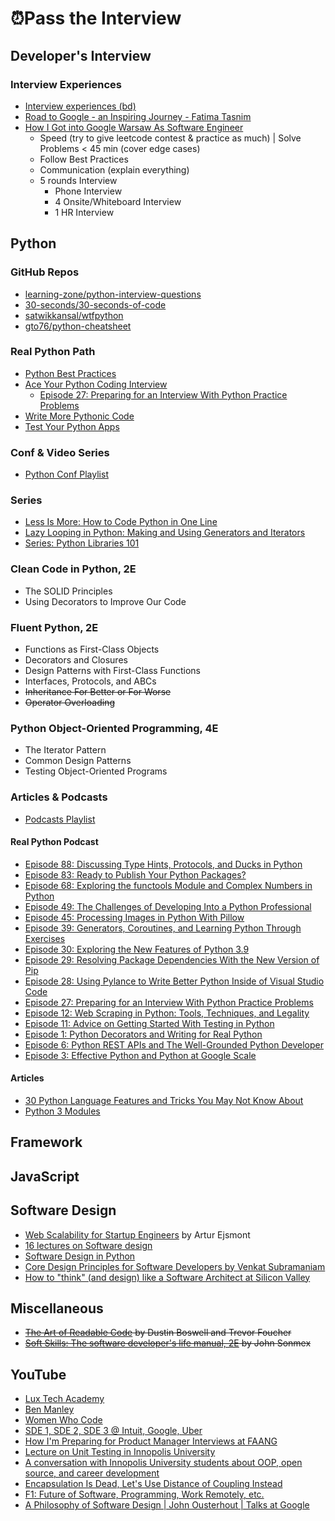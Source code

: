 # ⏰Pass the Interview

## Developer's Interview

### Interview Experiences

- [Interview experiences (bd)](https://tahanima.github.io/categories/)
- [Road to Google - an Inspiring Journey - Fatima Tasnim](https://www.youtube.com/watch?v=vJmHU-XUDo0)
- [How I Got into Google Warsaw As Software Engineer](https://www.youtube.com/watch?v=wTeebkKg-Cs)
    - Speed (try to give leetcode contest & practice as much) | Solve Problems < 45 min (cover edge cases)
    - Follow Best Practices
    - Communication (explain everything)
    - 5 rounds Interview
        - Phone Interview
        - 4 Onsite/Whiteboard Interview
        - 1 HR Interview

## Python

### GitHub Repos

- [learning-zone/python-interview-questions](https://github.com/learning-zone/python-interview-questions)
- [30-seconds/30-seconds-of-code](https://github.com/30-seconds/30-seconds-of-code)
- [satwikkansal/wtfpython](https://github.com/satwikkansal/wtfpython)
- [gto76/python-cheatsheet](https://github.com/gto76/python-cheatsheet)

### Real Python Path

- [Python Best Practices](https://realpython.com/tutorials/best-practices/)
- [Ace Your Python Coding Interview](https://realpython.com/learning-paths/python-interview/)
    - [Episode 27: Preparing for an Interview With Python Practice Problems](https://realpython.com/podcasts/rpp/27/)
- [Write More Pythonic Code](https://realpython.com/learning-paths/writing-pythonic-code/)
- [Test Your Python Apps](https://realpython.com/learning-paths/test-your-python-apps/)
    
### Conf & Video Series

- [Python Conf Playlist](https://www.youtube.com/playlist?list=PLshEJn4_ZJAYcFmerO-eUZVWVIIZ67T3j)

### Series

- [Less Is More: How to Code Python in One Line](https://www.youtube.com/playlist?list=PLVcEZG2JPVhe5WRR4sN0IUfmnx1-d6npU)
- [Lazy Looping in Python: Making and Using Generators and Iterators](https://pycon2019.trey.io/)
- [Series: Python Libraries 101](https://www.youtube.com/playlist?list=PLVcEZG2JPVhdWrhurJar_L9tde3zuECQo)

### Clean Code in Python, 2E

- The SOLID Principles
- Using Decorators to Improve Our Code

### Fluent Python, 2E

- Functions as First-Class Objects
- Decorators and Closures
- Design Patterns with First-Class Functions
- Interfaces, Protocols, and ABCs
- ~~Inheritance For Better or For Worse~~
- ~~Operator Overloading~~

### Python Object-Oriented Programming, 4E

- The Iterator Pattern
- Common Design Patterns
- Testing Object-Oriented Programs

### Articles & Podcasts

- [Podcasts Playlist](https://audiomack.com/imrande/album/podcasts)

#### Real Python Podcast

- [Episode 88: Discussing Type Hints, Protocols, and Ducks in Python](https://realpython.com/podcasts/rpp/88/)
- [Episode 83: Ready to Publish Your Python Packages?](https://realpython.com/podcasts/rpp/83/)
- [Episode 68: Exploring the functools Module and Complex Numbers in Python](https://realpython.com/podcasts/rpp/68/)
- [Episode 49: The Challenges of Developing Into a Python Professional](https://realpython.com/podcasts/rpp/49/)
- [Episode 45: Processing Images in Python With Pillow](https://realpython.com/podcasts/rpp/45/)
- [Episode 39: Generators, Coroutines, and Learning Python Through Exercises](https://realpython.com/podcasts/rpp/39/)
- [Episode 30: Exploring the New Features of Python 3.9](https://realpython.com/podcasts/rpp/30/)
- [Episode 29: Resolving Package Dependencies With the New Version of Pip](https://realpython.com/podcasts/rpp/29/)
- [Episode 28: Using Pylance to Write Better Python Inside of Visual Studio Code](https://realpython.com/podcasts/rpp/28/)
- [Episode 27: Preparing for an Interview With Python Practice Problems](https://realpython.com/podcasts/rpp/27/)
- [Episode 12: Web Scraping in Python: Tools, Techniques, and Legality](https://realpython.com/podcasts/rpp/12/)
- [Episode 11: Advice on Getting Started With Testing in Python](https://realpython.com/podcasts/rpp/11/)
- [Episode 1: Python Decorators and Writing for Real Python](https://realpython.com/podcasts/rpp/1/)
- [Episode 6: Python REST APIs and The Well-Grounded Python Developer](https://realpython.com/podcasts/rpp/6/)
- [Episode 3: Effective Python and Python at Google Scale](https://realpython.com/podcasts/rpp/3/)

#### Articles

- [30 Python Language Features and Tricks You May Not Know About](https://sahandsaba.com/thirty-python-language-features-and-tricks-you-may-not-know.html)
- [Python 3 Modules](https://pymotw.com/3/)

## Framework

## JavaScript

## Software Design

- [Web Scalability for Startup Engineers](https://www.amazon.com/Scalability-Startup-Engineers-Artur-Ejsmont/dp/0071843655) by Artur Ejsmont
- [16 lectures on Software design](https://www.youtube.com/playlist?list=PLaIsQH4uc08woJKRAA7mmjs9fU0jeKjjM)
- [Software Design in Python](https://www.youtube.com/playlist?list=PLC0nd42SBTaNuP4iB4L6SJlMaHE71FG6N)
- [Core Design Principles for Software Developers by Venkat Subramaniam](https://www.youtube.com/watch?v=llGgO74uXMI)
- [How to "think" (and design) like a Software Architect at Silicon Valley](https://www.youtube.com/watch?v=mCM6QVHD08c)

## Miscellaneous

- ~~[The Art of Readable Code](https://www.amazon.com/Art-Readable-Code-Practical-Techniques/dp/0596802293/) by Dustin Boswell and Trevor Foucher~~
- ~~[Soft Skills: The software developer's life manual, 2E](https://www.amazon.com/Soft-Skills-Software-Developers-Manual-dp-0999081446/dp/0999081446/) by John Sonmex~~

## YouTube

- [Lux Tech Academy](https://www.youtube.com/channel/UCS-zdr8_cuUGNvOhLKUkjZQ/videos)
- [Ben Manley](https://www.youtube.com/channel/UCUuibJM8qV3Y6WoNCetWvRQ)
- [Women Who Code](https://www.youtube.com/c/WomenWhoCodeGlobal/videos)
- [SDE 1, SDE 2, SDE 3 @ Intuit, Google, Uber](https://www.youtube.com/watch?v=z5tLqgvXd6s)
- [How I'm Preparing for Product Manager Interviews at FAANG](https://www.youtube.com/watch?v=iuG330aJsZM)
- [Lecture on Unit Testing in Innopolis University](https://www.youtube.com/watch?v=IudWuca8Alc)
- [A conversation with Innopolis University students about OOP, open source, and career development](https://www.youtube.com/watch?v=HYLOlDco74Y)
- [Encapsulation Is Dead, Let's Use Distance of Coupling Instead](https://www.youtube.com/watch?v=fJvUTlPHSvU)
- [F1: Future of Software, Programming, Work Remotely, etc.](https://www.youtube.com/watch?v=cfD8gApC4P8)
- [A Philosophy of Software Design | John Ousterhout | Talks at Google](https://www.youtube.com/watch?v=bmSAYlu0NcY)
